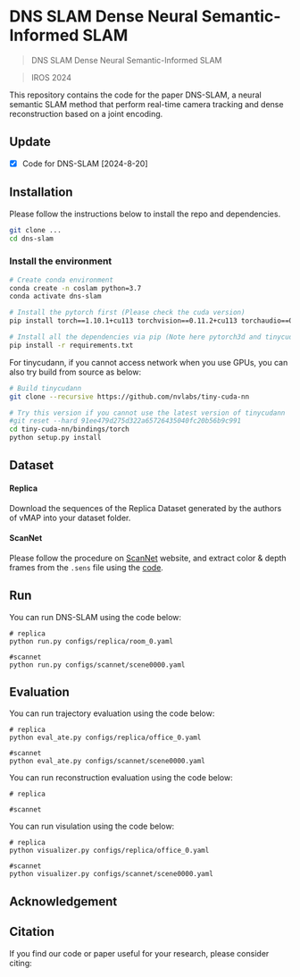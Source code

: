 # DNS SLAM Dense Neural Semantic-Informed SLAM

<!-- ### [Paper](https://arxiv.org/pdf/2304.14377.pdf) | [Project Page](https://hengyiwang.github.io/projects/CoSLAM) | [Video](https://hengyiwang.github.io/projects/Co-SLAM/videos/presentation.mp4) -->

> DNS SLAM Dense Neural Semantic-Informed SLAM <br />
<!-- > [Hengyi Wang](https://hengyiwang.github.io/), [Jingwen Wang](https://jingwenwang95.github.io/), [Lourdes Agapito](http://www0.cs.ucl.ac.uk/staff/L.Agapito/)<br /> -->
> IROS 2024

<!-- <p align="center">
  <a href="">
    <img src="./media/coslam_teaser.gif" alt="Logo" width="80%">
  </a>
</p> -->



This repository contains the code for the paper DNS-SLAM, a neural semantic SLAM method that perform real-time camera tracking and dense reconstruction based on a joint encoding.



## Update

- [x] Code for DNS-SLAM [2024-8-20]

## Installation
Please follow the instructions below to install the repo and dependencies.

```bash
git clone ...
cd dns-slam
```


### Install the environment

```bash
# Create conda environment
conda create -n coslam python=3.7
conda activate dns-slam

# Install the pytorch first (Please check the cuda version)
pip install torch==1.10.1+cu113 torchvision==0.11.2+cu113 torchaudio==0.10.1 -f https://download.pytorch.org/whl/cu113/torch_stable.html

# Install all the dependencies via pip (Note here pytorch3d and tinycudann requires ~10min to build)
pip install -r requirements.txt
```



For tinycudann, if you cannot access network when you use GPUs, you can also try build from source as below:

```bash
# Build tinycudann 
git clone --recursive https://github.com/nvlabs/tiny-cuda-nn

# Try this version if you cannot use the latest version of tinycudann
#git reset --hard 91ee479d275d322a65726435040fc20b56b9c991
cd tiny-cuda-nn/bindings/torch
python setup.py install
```



## Dataset

#### Replica

Download the sequences of the Replica Dataset generated by the authors of vMAP into your dataset folder. 


#### ScanNet

Please follow the procedure on [ScanNet](http://www.scan-net.org/) website, and extract color & depth frames from the `.sens` file using the [code](https://github.com/ScanNet/ScanNet/blob/master/SensReader/python/reader.py).



## Run

You can run DNS-SLAM using the code below:

```
# replica
python run.py configs/replica/room_0.yaml

#scannet
python run.py configs/scannet/scene0000.yaml
```



## Evaluation

You can run trajectory evaluation using the code below:
```
# replica
python eval_ate.py configs/replica/office_0.yaml

#scannet
python eval_ate.py configs/scannet/scene0000.yaml
```

You can run reconstruction evaluation using the code below:
```
# replica

#scannet

```


You can run visulation using the code below:
```
# replica
python visualizer.py configs/replica/office_0.yaml

#scannet
python visualizer.py configs/scannet/scene0000.yaml
```


## Acknowledgement

<!-- We adapt codes from some awesome repositories, including [NICE-SLAM](https://github.com/cvg/nice-slam), [NeuralRGBD](https://github.com/dazinovic/neural-rgbd-surface-reconstruction), [tiny-cuda-nn](https://github.com/NVlabs/tiny-cuda-nn). Thanks for making the code available. We also thank [Zihan Zhu](https://zzh2000.github.io/) of [NICE-SLAM](https://github.com/cvg/nice-slam), [Edgar Sucar](https://edgarsucar.github.io/) of [iMAP](https://edgarsucar.github.io/iMAP/) for their prompt responses to our inquiries regarding the details of their methods. 

The research presented here has been supported by a sponsored research award from Cisco Research and the UCL Centre for Doctoral Training in Foundational AI under UKRI grant number EP/S021566/1. This project made use of time on Tier 2 HPC facility JADE2, funded by EPSRC (EP/T022205/1). -->



## Citation

If you find our code or paper useful for your research, please consider citing:

